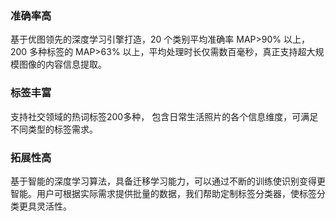 ### 准确率高
基于优图领先的深度学习引擎打造，20 个类别平均准确率 MAP>90% 以上，200 多种标签的 MAP>63% 以上，平均处理时长仅需数百毫秒，真正支持超大规模图像的内容信息提取。

### 标签丰富
支持社交领域的热词标签200多种， 包含日常生活照片的各个信息维度，可满足不同类型的标签需求。

### 拓展性高
基于智能的深度学习算法，具备迁移学习能力，可以通过不断的训练使识别变得更智能。用户可根据实际需求提供批量的数据，我们帮助定制标签分类器，使标签分类更具灵活性。 

